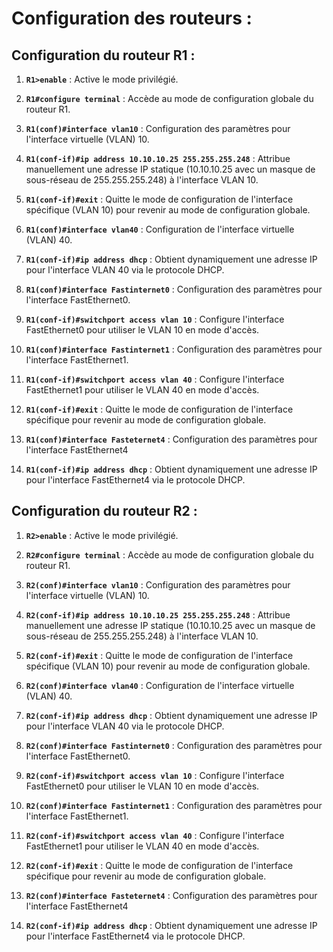 # Configuration des routeurs :

## Configuration du routeur R1 :

1. **`R1>enable`** : Active le mode privilégié.

2. **`R1#configure terminal`** : Accède au mode de configuration globale du routeur R1.

3. **`R1(conf)#interface vlan10`** : Configuration des paramètres pour l'interface virtuelle (VLAN) 10.

4. **`R1(conf-if)#ip address 10.10.10.25 255.255.255.248`** : Attribue manuellement une adresse IP statique (10.10.10.25 avec un masque de sous-réseau de 255.255.255.248) à l'interface VLAN 10.

5. **`R1(conf-if)#exit`** : Quitte le mode de configuration de l'interface spécifique (VLAN 10) pour revenir au mode de configuration globale.

6. **`R1(conf)#interface vlan40`** : Configuration de l'interface virtuelle (VLAN) 40.

7. **`R1(conf-if)#ip address dhcp`** : Obtient dynamiquement une adresse IP pour l'interface VLAN 40 via le protocole DHCP.

8. **`R1(conf)#interface Fastinternet0`** : Configuration des paramètres pour l'interface FastEthernet0.

9. **`R1(conf-if)#switchport access vlan 10`** : Configure l'interface FastEthernet0 pour utiliser le VLAN 10 en mode d'accès.

10. **`R1(conf)#interface Fastinternet1`** : Configuration des paramètres pour l'interface FastEthernet1.

11. **`R1(conf-if)#switchport access vlan 40`** : Configure l'interface FastEthernet1 pour utiliser le VLAN 40 en mode d'accès.

12. **`R1(conf-if)#exit`** : Quitte le mode de configuration de l'interface spécifique pour revenir au mode de configuration globale.

13. **`R1(conf)#interface Fasteternet4`** : Configuration des paramètres pour l'interface FastEthernet4

14. **`R1(conf-if)#ip address dhcp`** : Obtient dynamiquement une adresse IP pour l'interface FastEthernet4 via le protocole DHCP.

## Configuration du routeur R2 :

1. **`R2>enable`** : Active le mode privilégié.

2. **`R2#configure terminal`** : Accède au mode de configuration globale du routeur R1.

3. **`R2(conf)#interface vlan10`** : Configuration des paramètres pour l'interface virtuelle (VLAN) 10.

4. **`R2(conf-if)#ip address 10.10.10.25 255.255.255.248`** : Attribue manuellement une adresse IP statique (10.10.10.25 avec un masque de sous-réseau de 255.255.255.248) à l'interface VLAN 10.

5. **`R2(conf-if)#exit`** : Quitte le mode de configuration de l'interface spécifique (VLAN 10) pour revenir au mode de configuration globale.

6. **`R2(conf)#interface vlan40`** : Configuration de l'interface virtuelle (VLAN) 40.

7. **`R2(conf-if)#ip address dhcp`** : Obtient dynamiquement une adresse IP pour l'interface VLAN 40 via le protocole DHCP.

8. **`R2(conf)#interface Fastinternet0`** : Configuration des paramètres pour l'interface FastEthernet0.

9. **`R2(conf-if)#switchport access vlan 10`** : Configure l'interface FastEthernet0 pour utiliser le VLAN 10 en mode d'accès.

10. **`R2(conf)#interface Fastinternet1`** : Configuration des paramètres pour l'interface FastEthernet1.

11. **`R2(conf-if)#switchport access vlan 40`** : Configure l'interface FastEthernet1 pour utiliser le VLAN 40 en mode d'accès.

12. **`R2(conf-if)#exit`** : Quitte le mode de configuration de l'interface spécifique pour revenir au mode de configuration globale.

13. **`R2(conf)#interface Fasteternet4`** : Configuration des paramètres pour l'interface FastEthernet4

14. **`R2(conf-if)#ip address dhcp`** : Obtient dynamiquement une adresse IP pour l'interface FastEthernet4 via le protocole DHCP.